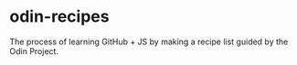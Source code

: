 # odin-recipes
The process of learning GitHub + JS by making a recipe list guided by the Odin Project.